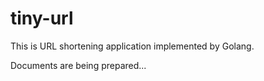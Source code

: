 # tiny-url
This is URL shortening application implemented by Golang.

Documents are being prepared...
